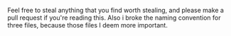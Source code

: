 Feel free to steal anything that you find worth stealing, and please make a pull request if you're reading this.
Also i broke the naming convention for three files, because those files I deem more important.